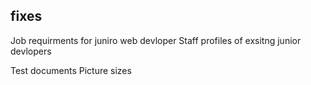 ## fixes

Job requirments for juniro web devloper
Staff profiles of exsitng junior devlopers


Test documents Picture sizes